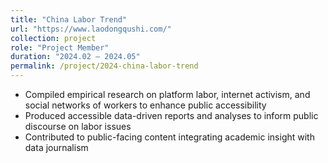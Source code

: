 ```yaml
---
title: "China Labor Trend"
url: "https://www.laodongqushi.com/"
collection: project
role: "Project Member"
duration: "2024.02 – 2024.05"
permalink: /project/2024-china-labor-trend
---
```


- Compiled empirical research on platform labor, internet activism, and social networks of workers to enhance public accessibility  
- Produced accessible data-driven reports and analyses to inform public discourse on labor issues  
- Contributed to public-facing content integrating academic insight with data journalism
